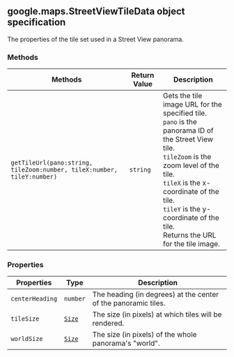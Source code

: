 <h2 id="StreetViewTileData">
google.maps.StreetViewTileData
object specification
</h2><p>The properties of the tile set used in a Street View panorama.</p><h3>Methods</h3><table summary="interface StreetViewTileData - Methods" width="100%">
<thead>
<tr><th>Methods</th>
<th>Return Value</th>
<th>Description</th>
</tr></thead>
<tbody>
<tr>
<td><code>getTileUrl(pano:string, tileZoom:number, tileX:number, tileY:number)</code></td>
<td><code>string</code></td>
<td>Gets the tile image URL for the specified tile.<br> <code>pano</code> is the panorama ID of the Street View tile.<br> <code>tileZoom</code> is the zoom level of the tile.<br> <code>tileX</code> is the x-coordinate of the tile.<br> <code>tileY</code> is the y-coordinate of the tile.<br> Returns the URL for the tile image.<br></td>
</tr>
</tbody>
</table><h3>Properties</h3><table summary="interface StreetViewTileData - Properties" width="100%">
<thead>
<tr><th>Properties</th>
<th>Type</th>
<th>Description</th>
</tr></thead>
<tbody>
<tr>
<td><code>centerHeading</code></td>
<td><code>number</code></td>
<td>The heading (in degrees) at the center of the panoramic tiles.</td>
</tr>
<tr>
<td><code>tileSize</code></td>
<td><code><a href="#Size">Size</a></code></td>
<td>The size (in pixels) at which tiles will be rendered.</td>
</tr>
<tr>
<td><code>worldSize</code></td>
<td><code><a href="#Size">Size</a></code></td>
<td>The size (in pixels) of the whole panorama's "world".</td>
</tr>
</tbody>
</table>